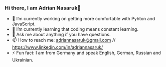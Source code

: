### Hi there, I am Adrian Nasaruk👋

- 🔭 I’m currently working on getting more comfortable with Pyhton and JavaScript.
- 🌱 I’m currently learning that coding means constant learning.
- 💬 Ask me about anything if you have questions.
- 📫 How to reach me: adriannasaruk@gmail.com // https://www.linkedin.com/in/adriannasaruk/
- ⚡ Fun fact: I am from Germany and speak English, German, Russian and Ukrainian.

<!--
**adriannasaruk/adriannasaruk** is a ✨ _special_ ✨ repository because its `README.md` (this file) appears on your GitHub profile.


- 🔭 I’m currently working on ...
- 🌱 I’m currently learning ...
- 👯 I’m looking to collaborate on ...
- 🤔 I’m looking for help with ...
- 💬 Ask me about ...
- 📫 How to reach me: ...
- 😄 Pronouns: ...
- ⚡ Fun fact: ...
-->
